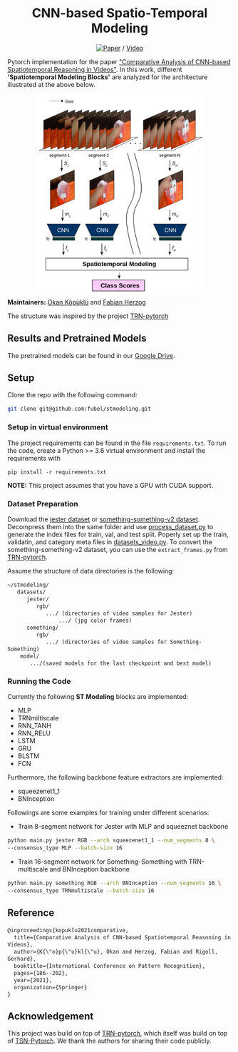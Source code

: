 <div align="center">    

# CNN-based Spatio-Temporal Modeling 

[![Paper](https://img.shields.io/badge/paper-arxiv.1909.05165-B31B1B.svg)](https://arxiv.org/abs/1909.05165) / [Video](https://youtu.be/MaH1LbzcWMU)

</div>


Pytorch implementation for the paper ["Comparative Analysis of CNN-based Spatiotemporal Reasoning in Videos"](https://arxiv.org/pdf/1909.05165.pdf). In this work, different **'Spatiotemporal Modeling Blocks'** are analyzed for the architecture illustrated at the above below.

<p align="center"><img src="https://github.com/fubel/stmodeling/blob/master/ops/STM_arch.jpg" align="middle" width="375" title="Motion Fused Frames" /></p>


**Maintainers:** [Okan Köpüklü](https://github.com/okankop) and [Fabian Herzog](https://github.com/fubel)

The structure was inspired by the project [TRN-pytorch](https://github.com/metalbubble/TRN-pytorch)

## Results and Pretrained Models

The pretrained models can be found in our [Google Drive](https://drive.google.com/drive/folders/13x6ClKowbfPLf4RgA7ITt4mVEqtReqWI?usp=sharing). 

## Setup 

Clone the repo with the following command:
```bash
git clone git@github.com:fubel/stmodeling.git
```

### Setup in virtual environment 

The project requirements can be found in the file `requirements.txt`. To run the code, create a Python >= 3.6 virtual environment and install 
the requirements with 

```
pip install -r requirements.txt
```

**NOTE:** This project assumes that you have a GPU with CUDA support. 


### Dataset Preparation
Download the [jester dataset](https://20bn.com/datasets/jester) or [something-something-v2 dataset](https://20bn.com/datasets/something-something/v2). Decompress them into the same folder and use [process_dataset.py](process_dataset.py) to generate the index files for train, val, and test split. Poperly set up the train, validatin, and category meta files in [datasets_video.py](datasets_video.py).
To convert the something-something-v2 dataset, you can use the ``extract_frames.py`` from [TRN-pytorch](https://github.com/metalbubble/TRN-pytorch/blob/master/extract_frames.py).


Assume the structure of data directories is the following:

```misc
~/stmodeling/
   datasets/
      jester/
         rgb/
            .../ (directories of video samples for Jester)
                .../ (jpg color frames)
      something/
         rgb/    
            .../ (directories of video samples for Something-Something)
    model/
       .../(saved models for the last checkpoint and best model)
```

### Running the Code
Currently the following **ST Modeling** blocks are implemented:

 - MLP
 - TRNmiltiscale
 - RNN_TANH
 - RNN_RELU
 - LSTM
 - GRU
 - BLSTM
 - FCN


Furthermore, the following backbone feature extractors are implemented:
 
 - squeezenet1_1 
 - BNInception 
 
 
Followings are some examples for training under different scenarios:

* Train 8-segment network for Jester with MLP and squeeznet backbone 
```bash
python main.py jester RGB --arch squeezenet1_1 --num_segments 8 \
--consensus_type MLP --batch-size 16
```

* Train 16-segment network for Something-Something with TRN-multiscale and BNInception backbone
```bash
python main.py something RGB --arch BNInception --num_segments 16 \ 
--consensus_type TRNmultiscale --batch-size 16
```

## Reference

```
@inproceedings{kopuklu2021comparative,
  title={Comparative Analysis of CNN-based Spatiotemporal Reasoning in Videos},
  author={K{\"o}p{\"u}kl{\"u}, Okan and Herzog, Fabian and Rigoll, Gerhard},
  booktitle={International Conference on Pattern Recognition},
  pages={186--202},
  year={2021},
  organization={Springer}
}
```

## Acknowledgement 

This project was build on top of [TRN-pytorch](https://github.com/metalbubble/TRN-pytorch), which itself was build on top of [TSN-Pytorch](https://github.com/yjxiong/temporal-segment-networks). We thank the authors for sharing their code publicly.

